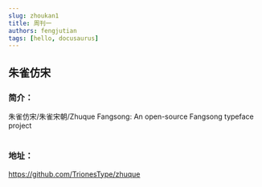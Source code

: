 ```yaml
---
slug: zhoukan1
title: 周刊一
authors: fengjutian
tags: [hello, docusaurus]
---
```


## 朱雀仿宋
### 简介：
朱雀仿宋/朱雀宋朝/Zhuque Fangsong: An open-source Fangsong typeface project
#
### 地址：
https://github.com/TrionesType/zhuque